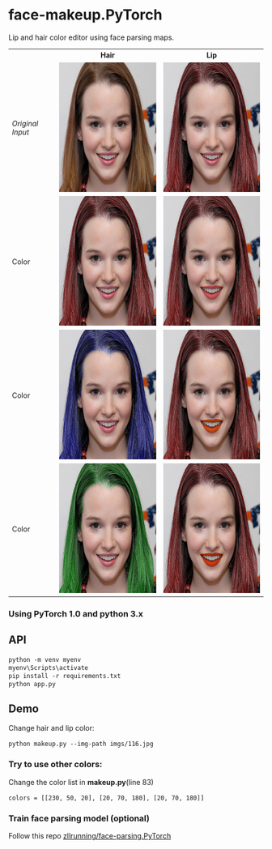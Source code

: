 # face-makeup.PyTorch
Lip and hair color editor using face parsing maps.

<table>

<tr>
<th>&nbsp;</th>
<th>Hair</th>
<th>Lip</th>
</tr>

<!-- Line 1: Original Input -->
<tr>
<td><em>Original Input</em></td>
<td><img src="makeup/116_ori.png" height="256" width="256" alt="Original Input"></td>
<td><img src="makeup/116_lip_ori.png" height="256" width="256" alt="Original Input"></td>
</tr>

<!-- Line 2: Color -->
<tr>
<td >Color</td>
<td><img src="makeup/116_0.png" height="256" width="256" alt="Color"></td>
<td><img src="makeup/116_6.png" height="256" width="256" alt="Color"></td>
</tr>

<!-- Line 3: Color -->
<tr>
<td>Color</td>
<td><img src="makeup/116_1.png" height="256" width="256" alt="Color"></td>
<td><img src="makeup/116_3.png" height="256" width="256" alt="Color"></td>
</tr>

<!-- Line 4: Color -->
<tr>
<td>Color</td>
<td><img src="makeup/116_2.png" height="256" width="256" alt="Color"></td>
<td><img src="makeup/116_4.png" height="256" width="256" alt="Color"></td>
</tr>

</table>

### Using PyTorch 1.0 and python 3.x

## API
```Shell
python -m venv myenv
myenv\Scripts\activate
pip install -r requirements.txt
python app.py 
```

## Demo
Change hair and lip color:
```Shell
python makeup.py --img-path imgs/116.jpg
```
### Try to use other colors:
Change the color list in **makeup.py**(line 83)
```
colors = [[230, 50, 20], [20, 70, 180], [20, 70, 180]]
```
### Train face parsing model (optional)
Follow this repo [zllrunning/face-parsing.PyTorch](https://github.com/zllrunning/face-parsing.PyTorch)
